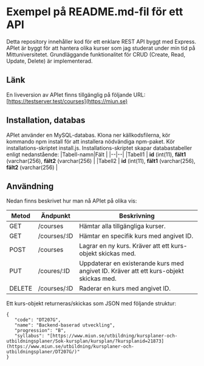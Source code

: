 # Exempel på README.md-fil för ett API
Detta repository innehåller kod för ett enklare REST API byggt med Express. APIet är byggt för att hantera olika kurser som jag studerat under min tid på Mittuniversitetet. 
Grundläggande funktionalitet för CRUD (Create, Read, Update, Delete) är implementerad.

## Länk
En liveversion av APIet finns tillgänglig på följande URL: [https://testserver.test/courses](https://miun.se) 

## Installation, databas
APIet använder en MySQL-databas.
Klona ner källkodsfilerna, kör kommando npm install för att installera nödvändiga npm-paket. Kör installations-skriptet install.js. 
Installations-skriptet skapar databastabeller enligt nedanstående:
|Tabell-namn|Fält  |
|--|--|
|Tabell1  | **id** (int(11), **fält1** (varchar(256), **fält2** (varchar(256)  |
|Tabell2  | **id** (int(11), **fält1** (varchar(256), **fält2** (varchar(256)  |

## Användning
Nedan finns beskrivet hur man nå APIet på olika vis:

|Metod  |Ändpunkt     |Beskrivning                                                                           |
|-------|-------------|--------------------------------------------------------------------------------------|
|GET    |/courses     |Hämtar alla tillgängliga kurser.                                                      |
|GET    |/courses/:ID|Hämtar en specifik kurs med angivet ID.                                               |
|POST   |/courses     |Lagrar en ny kurs. Kräver att ett kurs-objekt skickas med.                            |
|PUT    |/coures/:ID |Uppdaterar en existerande kurs med angivet ID. Kräver att ett kurs-objekt skickas med.|
|DELETE |/courses/:ID |Raderar en kurs med angivet ID.                                                       |

Ett kurs-objekt returneras/skickas som JSON med följande struktur:
```
{
   "code": "DT207G",
   "name": "Backend-baserad utveckling",
   "progression": "B",
   "syllabus": "[https://www.miun.se/utbildning/kursplaner-och-utbildningsplaner/Sok-kursplan/kursplan/?kursplanid=21873](https://www.miun.se/utbildning/kursplaner-och-utbildningsplaner/DT207G/)"
}
```
